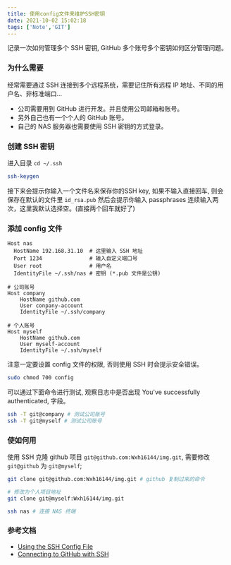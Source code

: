 ```yaml
---
title: 使用config文件来维护SSH密钥
date: 2021-10-02 15:02:18
tags: ['Note','GIT']
---
```


记录一次如何管理多个 SSH 密钥, GitHub 多个账号多个密钥如何区分管理问题。

### 为什么需要

经常需要通过 SSH 连接到多个远程系统，需要记住所有远程 IP 地址、不同的用户名、非标准端口...

+ 公司需要用到 GitHub 进行开发。并且使用公司邮箱和账号。
+ 另外自己也有一个个人的 GitHub 账号。
+ 自己的 NAS 服务器也需要使用 SSH 密钥的方式登录。

### 创建 SSH 密钥

进入目录 `cd ~/.ssh`

```bash
ssh-keygen
```

接下来会提示你输入一个文件名来保存你的SSH key, 如果不输入直接回车, 则会保存在默认的文件里 `id_rsa.pub`
然后会提示你输入 passphrases 连续输入两次，这里我默认选择空。(直接两个回车就好了)

### 添加 config 文件

```code
Host nas
  HostName 192.168.31.10  # 这里输入 SSH 地址
  Port 1234               # 输入自定义端口号
  User root               # 用户名
  IdentityFile ~/.ssh/nas # 密钥 (*.pub 文件是公钥)

# 公司账号
Host company
    HostName github.com
    User conpany-account
    IdentityFile ~/.ssh/company

# 个人账号
Host myself
    HostName github.com
    User myself-account
    IdentityFile ~/.ssh/myself

```

注意一定要设置 config 文件的权限, 否则使用 SSH 时会提示安全错误。

```bash
sudo chmod 700 config
```

可以通过下面命令进行测试, 观察日志中是否出现 You've successfully authenticated, 字段。

```bash
ssh -T git@company # 测试公司账号
ssh -T git@myself # 测试公司账号
```

### 使如何用

使用 SSH 克隆 github 项目 `git@github.com:Wxh16144/img.git`, 需要修改 `git@github` 为 `git@myself`;

```bash
git clone git@github.com:Wxh16144/img.git # github 复制过来的命令

# 修改为个人项目地址
git clone git@myself:Wxh16144/img.git
```

```bash
ssh nas # 连接 NAS 终端
```

### 参考文档

+ [Using the SSH Config File](https://linuxize.com/post/using-the-ssh-config-file/)
+ [Connecting to GitHub with SSH](https://docs.github.com/en/authentication/connecting-to-github-with-ssh)
